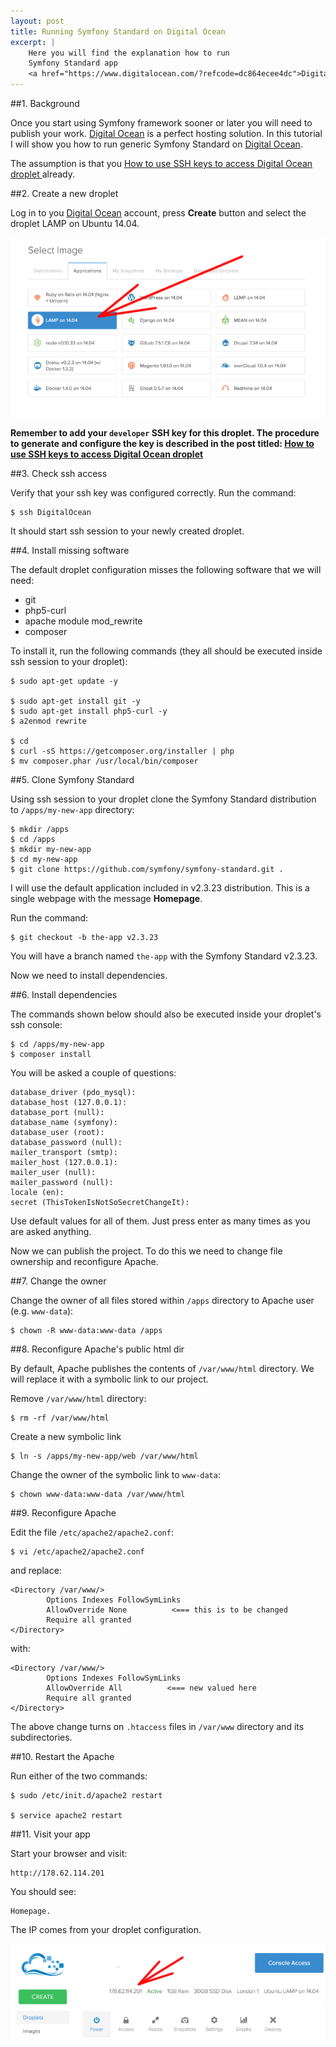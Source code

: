 ```yaml
---
layout: post
title: Running Symfony Standard on Digital Ocean
excerpt: |
    Here you will find the explanation how to run
    Symfony Standard app
    <a href="https://www.digitalocean.com/?refcode=dc864ecee4dc">Digital Ocean</a>.
---
```


##1. Background

Once you start using Symfony framework sooner or later
you will need to publish your work.
<a href="https://www.digitalocean.com/?refcode=dc864ecee4dc">Digital Ocean</a>
is a perfect hosting solution.
In this tutorial I will show you how to run generic Symfony Standard
on <a href="https://www.digitalocean.com/?refcode=dc864ecee4dc">Digital Ocean</a>.

The assumption is that you
<a href="/2014/12/15/using-ssh-key-for-digital-ocean.html">
How to use SSH keys to access Digital Ocean droplet
</a>
already.

##2. Create a new droplet

Log in to you
<a href="https://www.digitalocean.com/?refcode=dc864ecee4dc">Digital Ocean</a>
account, press **Create** button and select
the droplet LAMP on Ubuntu 14.04.

<p class="figure">
    <img src="/img/2014-12-16/01.png">
</p>

<div class="alert alert-danger" role="alert">
<strong>
<i class="fa fa-exclamation"></i>
Remember to add your <code>developer</code>
SSH key for this droplet.
The procedure to generate and configure the key
is described in
the post titled:
<a href="/2014/12/15/using-ssh-key-for-digital-ocean.html">
How to use SSH keys to access Digital Ocean droplet
</a>
</strong>
</div>

##3. Check ssh access

Verify that your ssh key was configured correctly.
Run the command:

    $ ssh DigitalOcean

It should start ssh session to your newly created droplet.

##4. Install missing software

The default droplet configuration misses
the following software that we will need:

* git
* php5-curl
* apache module mod_rewrite
* composer

To install it, run the following commands
(they all should be executed inside ssh session to your droplet):

    $ sudo apt-get update -y

    $ sudo apt-get install git -y
    $ sudo apt-get install php5-curl -y
    $ a2enmod rewrite

    $ cd
    $ curl -sS https://getcomposer.org/installer | php
    $ mv composer.phar /usr/local/bin/composer

##5. Clone Symfony Standard

Using ssh session to your droplet clone the Symfony Standard
distribution to `/apps/my-new-app` directory:

    $ mkdir /apps
    $ cd /apps
    $ mkdir my-new-app
    $ cd my-new-app
    $ git clone https://github.com/symfony/symfony-standard.git .

I will use the default application included in v2.3.23
distribution. This is a single webpage with the
message **Homepage**.

Run the command:

    $ git checkout -b the-app v2.3.23

You will have a branch named `the-app` with the
Symfony Standard v2.3.23.

Now we need to install dependencies.

##6. Install dependencies

The commands shown below should also be executed inside your droplet's
ssh console:

    $ cd /apps/my-new-app
    $ composer install

You will be asked a couple of questions:

    database_driver (pdo_mysql):
    database_host (127.0.0.1):
    database_port (null):
    database_name (symfony):
    database_user (root):
    database_password (null):
    mailer_transport (smtp):
    mailer_host (127.0.0.1):
    mailer_user (null):
    mailer_password (null):
    locale (en):
    secret (ThisTokenIsNotSoSecretChangeIt):

Use default values for all of them. Just press enter as many
times as you are asked anything.

Now we can publish the project.
To do this we need to change file ownership and reconfigure Apache.

##7. Change the owner

Change the owner of all files stored within `/apps` directory
to Apache user (e.g. `www-data`):

    $ chown -R www-data:www-data /apps

##8. Reconfigure Apache's public html dir

By default, Apache publishes the contents of `/var/www/html` directory.
We will replace it with a symbolic link to our project.

Remove `/var/www/html` directory:

    $ rm -rf /var/www/html

Create a new symbolic link

    $ ln -s /apps/my-new-app/web /var/www/html

Change the owner of the symbolic link to `www-data`:

    $ chown www-data:www-data /var/www/html

##9. Reconfigure Apache

Edit the file `/etc/apache2/apache2.conf`:

    $ vi /etc/apache2/apache2.conf

and replace:

    <Directory /var/www/>
            Options Indexes FollowSymLinks
            AllowOverride None          <=== this is to be changed
            Require all granted
    </Directory>

with:

    <Directory /var/www/>
            Options Indexes FollowSymLinks
            AllowOverride All          <=== new valued here
            Require all granted
    </Directory>

The above change turns on `.htaccess` files in
`/var/www` directory
and its subdirectories.

##10. Restart the Apache

Run either of the two commands:

    $ sudo /etc/init.d/apache2 restart

    $ service apache2 restart

##11. Visit your app

Start your browser and visit:

    http://178.62.114.201

You should see:

    Homepage.

The IP comes from your droplet configuration.

<p class="figure">
    <img src="/img/2014-12-15/03.png">
</p>

